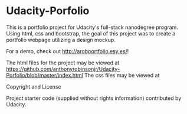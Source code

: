 # Udacity-Porfolio

This is a portfolio project for Udacity's full-stack nanodegree program. Using html, css and bootstrap, the goal of this project was to create a portfolio webpage utilizing a design mockup.

For a demo, check out http://arobportfolio.esy.es/!

The html files for the project may be viewed at https://github.com/anthonyrobinsonjr/Udacity-Porfolio/blob/master/index.html
The css files may be viewed at 

Copyright and License

Project starter code (supplied without rights information) contributed by Udacity.
